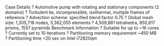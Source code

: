 Case Details
? Automotive pump with rotating and stationary components (2 domains)
? Turbulent ke,
incompressible, isothermal, multiple frames of reference
? Advection scheme: specified blend factor 0.75
? Global mesh size: 1,305,718 nodes, 5,362,055 elements
? 4,509,881 tetrahedra, 850,617 prisms, 1557 pyramids
Benchmark Information
? Suitable for up to ~16 cores
? Currently set to 10 iterations
? Partitioning memory requirement ~450 MB
? Partitioning time <20 sec on Intel i72820qm
